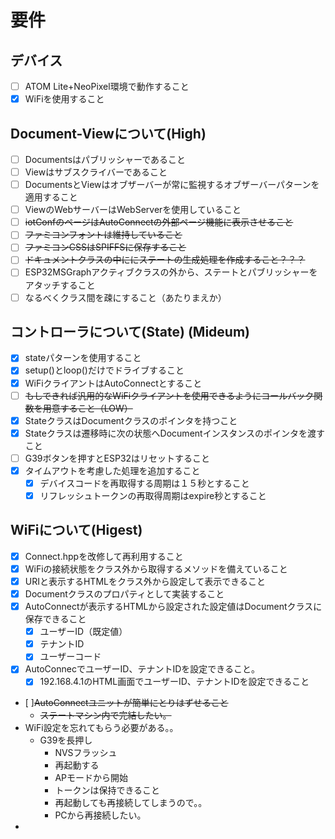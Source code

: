 
# 要件

## デバイス

- [ ] ATOM Lite+NeoPixel環境で動作すること
- [x] WiFiを使用すること

## Document-Viewについて(High)

- [ ] Documentsはパブリッシャーであること
- [ ] Viewはサブスクライバーであること
- [ ] DocumentsとViewはオブザーバーが常に監視するオブザーバーパターンを適用すること
- [ ] ViewのWebサーバーはWebServerを使用していること
- [ ] ~~iotConfのページはAutoConnectの外部ページ機能に表示させること~~
- [ ] ~~ファミコンフォントは維持していること~~
- [ ] ~~ファミコンCSSはSPIFFSに保存すること~~
- [ ] ~~ドキュメントクラスの中ににステートの生成処理を作成すること？？？~~
- [ ] ESP32MSGraphアクティブクラスの外から、ステートとパブリッシャーをアタッチすること
- [ ] なるべくクラス間を疎にすること（あたりまえか）

## コントローラについて(State) (Mideum)

- [x] stateパターンを使用すること
- [x] setup()とloop()だけでドライブすること
- [x] WiFiクライアントはAutoConnectとすること
- [ ] ~~もしできれば汎用的なWiFiクライアントを使用できるようにコールバック関数を用意すること（LOW）~~
- [x] StateクラスはDocumentクラスのポインタを持つこと
- [x] Stateクラスは遷移時に次の状態へDocumentインスタンスのポインタを渡すこと
- [ ] G39ボタンを押すとESP32はリセットすること
- [x] タイムアウトを考慮した処理を追加すること
  - [x] デバイスコードを再取得する周期は１５秒とすること
  - [x] リフレッシュトークンの再取得周期はexpire秒とすること

## WiFiについて(Higest)

- [x] Connect.hppを改修して再利用すること
- [x] WiFiの接続状態をクラス外から取得するメソッドを備えていること
- [x] URIと表示するHTMLをクラス外から設定して表示できること
- [x] Documentクラスのプロパティとして実装すること
- [x] AutoConnectが表示するHTMLから設定された設定値はDocumentクラスに保存できること
  - [x] ユーザーID（既定値）  
  - [x] テナントID
  - [x] ユーザーコード
- [x] AutoConnecでユーザーID、テナントIDを設定できること。
  - [x] 192.168.4.1のHTML画面でユーザーID、テナントIDを設定できること
- [ ]~~AutoConnectユニットが簡単にとりはずせること~~
  - ~~ステートマシン内で完結したい。~~
- WiFi設定を忘れてもらう必要がある。。
  - G39を長押し
    - NVSフラッシュ
    - 再起動する
    - APモードから開始
    - トークンは保持できること
    - 再起動しても再接続してしまうので。。
    - PCから再接続したい。
- 
